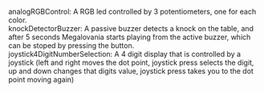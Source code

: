 analogRGBControl: A RGB led controlled by 3 potentiometers, one for each color.  
knockDetectorBuzzer: A passive buzzer detects a knock on the table, and after 5 seconds Megalovania starts playing from the active buzzer, which can be stoped by pressing the button.  
joystick4DigitNumberSelection: A 4 digit display that is controlled by a joystick (left and right moves the dot point, joystick press selects the digit, up and down changes that digits value, joystick press takes you to the dot point moving again)   
